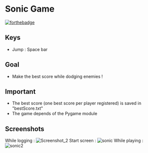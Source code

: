# Sonic Game
[![forthebadge](https://forthebadge.com/images/badges/made-with-python.svg)](https://forthebadge.com)
## Keys

- Jump : Space bar

## Goal

- Make the best score while dodging enemies !

## Important

- The best score (one best score per player registered) is saved in "bestScore.txt" 
- The game depends of the Pygame module

## Screenshots

While logging :
![Screenshot_2](https://user-images.githubusercontent.com/82316285/158080310-c3e63a9b-1ad2-4bb5-9312-7bea79446a3a.png)
Start screen :
![sonic](https://user-images.githubusercontent.com/82316285/157952981-d5a32617-6b0a-40ab-965c-142cf0290684.png)
While playing :
![sonic2](https://user-images.githubusercontent.com/82316285/157953048-5c93a8ec-378a-43bd-beef-9b751649593c.png)
